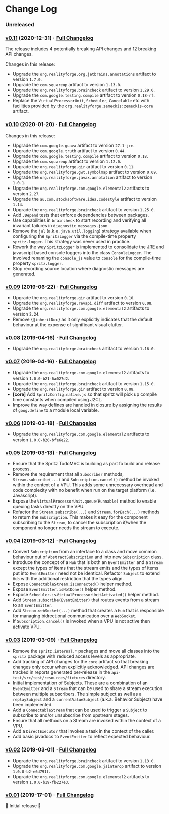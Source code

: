 # Change Log

### Unreleased

### [v0.11](https://github.com/spritz/spritz/tree/v0.11) (2020-12-31) · [Full Changelog](https://github.com/spritz/spritz/compare/v0.10...v0.11)

The release includes 4 potentially breaking API changes and 12 breaking API changes.

Changes in this release:

* Upgrade the `org.realityforge.org.jetbrains.annotations` artifact to version `1.7.0`.
* Upgrade the `com.squareup` artifact to version `1.13.0`.
* Upgrade the `org.realityforge.braincheck` artifact to version `1.29.0`.
* Upgrade the `com.google.testing.compile` artifact to version `0.18-rf`.
* Replace the `VirtualProcessorUnit`, `Scheduler`, `Cancelable` etc with facilities provided by the `org.realityforge.zemeckis:zemeckis-core` artifact.

### [v0.10](https://github.com/spritz/spritz/tree/v0.10) (2020-01-20) · [Full Changelog](https://github.com/spritz/spritz/compare/v0.09...v0.10)

Changes in this release:

* Upgrade the `com.google.guava` artifact to version `27.1-jre`.
* Upgrade the `com.google.truth` artifact to version `0.44`.
* Upgrade the `com.google.testing.compile` artifact to version `0.18`.
* Upgrade the `com.squareup` artifact to version `1.12.0`.
* Upgrade the `org.realityforge.gir` artifact to version `0.11`.
* Upgrade the `org.realityforge.gwt.symbolmap` artifact to version `0.09`.
* Upgrade the `org.realityforge.javax.annotation` artifact to version `1.0.1`.
* Upgrade the `org.realityforge.com.google.elemental2` artifacts to version `2.27`.
* Upgrade the `au.com.stocksoftware.idea.codestyle` artifact to version `1.14`.
* Upgrade the `org.realityforge.braincheck` artifact to version `1.25.0`.
* Add `JDepend` tests that enforce dependencies between packages.
* Use capabilities in `braincheck` to start recording and verifying all invariant failures in `diagnostic_messages.json`.
* Remove the `jul` (a.k.a. `java.util.logging`) strategy available when configuring the `SpritzLogger` via the compile-time property `spritz.logger`. This strategy was never used in practice.
* Rework the way `SpritzLogger` is implemented to consolidate the JRE and javascript based console loggers into the class `ConsoleLogger`. The involved renaming the `console_js` value to `console` for the compile-time property `spritz.logger`.
* Stop recording source location where diagnostic messages are generated.

### [v0.09](https://github.com/spritz/spritz/tree/v0.09) (2019-06-22) · [Full Changelog](https://github.com/spritz/spritz/compare/v0.08...v0.09)

* Upgrade the `org.realityforge.gir` artifact to version `0.10`.
* Upgrade the `org.realityforge.revapi.diff` artifact to version `0.08`.
* Upgrade the `org.realityforge.com.google.elemental2` artifacts to version `2.24`.
* Remove `{@inheritDoc}` as it only explicitly indicates that the default behaviour at the expense of significant visual clutter.

### [v0.08](https://github.com/spritz/spritz/tree/v0.08) (2019-04-16) · [Full Changelog](https://github.com/spritz/spritz/compare/v0.07...v0.08)

* Upgrade the `org.realityforge.braincheck` artifact to version `1.16.0`.

### [v0.07](https://github.com/spritz/spritz/tree/v0.07) (2019-04-16) · [Full Changelog](https://github.com/spritz/spritz/compare/v0.06...v0.07)

* Upgrade the `org.realityforge.com.google.elemental2` artifacts to version `1.0.0-b21-6a027d2`.
* Upgrade the `org.realityforge.braincheck` artifact to version `1.15.0`.
* Upgrade the `org.realityforge.gir` artifact to version `0.08`.
* **\[core\]** Add `SpritzConfig.native.js` so that spritz will pick up compile time constants when compiled
  using J2CL.
* Improve the way defines are handled in closure by assigning the results of `goog.define` to a module local variable.

### [v0.06](https://github.com/spritz/spritz/tree/v0.06) (2019-03-18) · [Full Changelog](https://github.com/spritz/spritz/compare/v0.05...v0.06)

* Upgrade the `org.realityforge.com.google.elemental2` artifacts to version `1.0.0-b20-bfe6e22`.

### [v0.05](https://github.com/spritz/spritz/tree/v0.05) (2019-03-13) · [Full Changelog](https://github.com/spritz/spritz/compare/v0.04...v0.05)

* Ensure that the Spritz TodoMVC is building as part fo build and release process.
* Remove the requirement that all `Subscriber` methods, `Stream.subscribe(...)` and `Subscription.cancel()`
  method be invoked within the context of a VPU. This adds some unnecessary overhead and code complexity with
  no benefit when run on the target platform (i.e. Javascript).
* Expose the `VirtualProcessorUnit.queue(Runnable)` method to enable queuing tasks directly on the VPU.
* Refactor the `Stream.subscribe(...)` and `Stream.forEach(...)` methods to return the `Subscription`. This
  makes it easy for the component subscribing to the `Stream`, to cancel the subscription if/when the component
  no longer needs the stream to execute.

### [v0.04](https://github.com/spritz/spritz/tree/v0.04) (2019-03-12) · [Full Changelog](https://github.com/spritz/spritz/compare/v0.03...v0.04)

* Convert `Subscription` from an interface to a class and move common behaviour out of `AbstractSubscription`
  and into new `Subscription` class.
* Introduce the concept of a `Hub` that is both an `EventEmitter` and a `Stream` except the types
  of items that the stream emits and the types of items put into `EventEmitter` need not be identical.
  Refactor `Subject` to extend `Hub` with the additional restriction that the types align.
* Expose `ConnectableStream.isConnected()` helper method.
* Expose `EventEmitter.isNotDone()` helper method.
* Expose `Scheduler.isVirtualProcessorUnitActivated()` helper method.
* Add `Stream.subscribe(EventEmitter)` that routes events from a stream to an `EventEmitter`.
* Add `Stream.webSocket(...)` method that creates a `Hub` that is responsible for managing bidrectional
  communication over a `WebSocket`.
* If `Subscription.cancel()` is invoked when a VPU is not active then activate VPU.

### [v0.03](https://github.com/spritz/spritz/tree/v0.03) (2019-03-09) · [Full Changelog](https://github.com/spritz/spritz/compare/v0.02...v0.03)

* Remove the `spritz.internal.*` packages and move all classes into the `spritz` package with reduced access
  levels as appropriate.
* Add tracking of API changes for the `core` artifact so that breaking changes only occur when
  explicitly acknowledged. API changes are tracked in reports generated per-release in the
  `api-test/src/test/resources/fixtures` directory.
* Initial implementation of Subjects. These are a combination of an `EventEmitter` and a `Stream` that can
  be used to share a stream execution between multiple subscribers. The simple subject as well as a `replaySubject`
  and a `currentValueSubject` (a.k.a. Behavior Subject) have been implemented.
* Add a `ConnectableStream` that can be used to trigger a `Subject` to subscribe to and/or unsubscribe
  from upstream stages.
* Ensure that all methods on a Stream are invoked within the context of a VPU.
* Add a `DirectExecutor` that invokes a task in the context of the caller.
* Add basic javadocs to `EventEmitter` to reflect expected behaviour.

### [v0.02](https://github.com/spritz/spritz/tree/v0.02) (2019-03-01) · [Full Changelog](https://github.com/spritz/spritz/compare/v0.01...v0.02)

* Upgrade the `org.realityforge.braincheck` artifact to version `1.13.0`.
* Upgrade the `org.realityforge.com.google.jsinterop` artifact to version `1.0.0-b2-e6d791f`.
* Upgrade the `org.realityforge.com.google.elemental2` artifacts to version `1.0.0-b19-fb227e3`.

### [v0.01](https://github.com/spritz/spritz/tree/v0.01) (2019-17-01) · [Full Changelog](https://github.com/spritz/spritz/compare/f59605d9ede6d537d7b7d6286b2f5e34c6d246f8...v0.01)

 ‎🎉	Initial release ‎🎉

